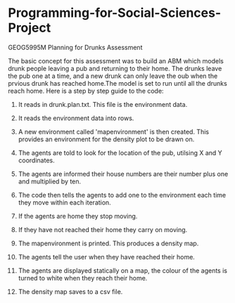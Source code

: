 # Programming-for-Social-Sciences-Project
GEOG5995M Planning for Drunks Assessment

The basic concept for this assessment was to build an ABM which models drunk people leaving a pub and returning to their home. 
The drunks leave the pub one at a time, and a new drunk can only leave the oub when the prvious drunk has reached home.The 
model is set to run until all the drunks reach home.
Here is a step by step guide to the code:

1. It reads in drunk.plan.txt. This file is the environment data.

2. It reads the environment data into rows.

3. A new environment called 'mapenvironment' is then created. This provides an environment for the density plot to be drawn on.

4. The agents are told to look for the location of the pub, utilsing X and Y coordinates.

5. The agents are informed their house numbers are their number plus one and multiplied by ten.

6. The code then tells the agents to add one to the environment each time they move within each iteration.

7. If the agents are home they stop moving.

8. If they have not reached their home they carry on moving.

9. The mapenvironment is printed. This produces a density map.

10. The agents tell the user when they have reached their home.

11. The agents are displayed statically on a map, the colour of the agents is turned to white when they reach their home. 

12. The density map saves to a csv file.
